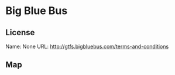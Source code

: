 # Big Blue Bus
    
## License

Name: None
URL: http://gtfs.bigbluebus.com/terms-and-conditions

## Map

<WorldMap topic="Big_Blue_Bus/vehicle_positions/#" />
